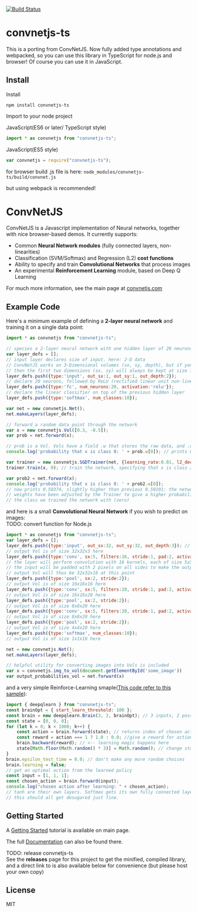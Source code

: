 [![Build Status](https://travis-ci.org/yoskeoka/convnetjs-ts.svg?branch=master)](https://travis-ci.org/yoskeoka/convnetjs-ts)

# convnetjs-ts

This is a porting from ConvNetJS.
Now fully added type annotations and webpacked, so you can use this library in TypeScript for node.js and browser!
Of course you can use it in JavaScript.

## Install

Install
```
npm install convnetjs-ts
```

Import to your node project

JavaScript(ES6 or later/ TypeScript style)
```js
import * as convnetjs from "convnetjs-ts"; 
```

JavaScript(ES5 style)
```js
var convnetjs = require("convnetjs-ts");
```

for browser
build .js file is here:  `node_modules/convnetjs-ts/build/convnet.js`

but using webpack is recommended!

# ConvNetJS

ConvNetJS is a Javascript implementation of Neural networks, together with nice browser-based demos. It currently supports:

- Common **Neural Network modules** (fully connected layers, non-linearities)
- Classification (SVM/Softmax) and Regression (L2) **cost functions**
- Ability to specify and train **Convolutional Networks** that process images
- An experimental **Reinforcement Learning** module, based on Deep Q Learning

For much more information, see the main page at [convnetjs.com](http://convnetjs.com)

## Example Code

Here's a minimum example of defining a **2-layer neural network** and training
it on a single data point:

```js
import * as convnetjs from "convnetjs-ts"; 

// species a 2-layer neural network with one hidden layer of 20 neurons
var layer_defs = [];
// input layer declares size of input. here: 2-D data
// ConvNetJS works on 3-Dimensional volumes (sx, sy, depth), but if you're not dealing with images
// then the first two dimensions (sx, sy) will always be kept at size 1
layer_defs.push({type:'input', out_sx:1, out_sy:1, out_depth:2});
// declare 20 neurons, followed by ReLU (rectified linear unit non-linearity)
layer_defs.push({type:'fc', num_neurons:20, activation:'relu'}); 
// declare the linear classifier on top of the previous hidden layer
layer_defs.push({type:'softmax', num_classes:10});

var net = new convnetjs.Net();
net.makeLayers(layer_defs);

// forward a random data point through the network
var x = new convnetjs.Vol([0.3, -0.5]);
var prob = net.forward(x); 

// prob is a Vol. Vols have a field .w that stores the raw data, and .dw that stores gradients
console.log('probability that x is class 0: ' + prob.w[0]); // prints 0.50101

var trainer = new convnetjs.SGDTrainer(net, {learning_rate:0.01, l2_decay:0.001});
trainer.train(x, 0); // train the network, specifying that x is class zero

var prob2 = net.forward(x);
console.log('probability that x is class 0: ' + prob2.w[0]);
// now prints 0.50374, slightly higher than previous 0.50101: the networks
// weights have been adjusted by the Trainer to give a higher probability to
// the class we trained the network with (zero)
```

and here is a small **Convolutional Neural Network** if you wish to predict on images:  
TODO: convert function for Node.js

```js
import * as convnetjs from "convnetjs-ts"; 
var layer_defs = [];
layer_defs.push({type:'input', out_sx:32, out_sy:32, out_depth:3}); // declare size of input
// output Vol is of size 32x32x3 here
layer_defs.push({type:'conv', sx:5, filters:16, stride:1, pad:2, activation:'relu'});
// the layer will perform convolution with 16 kernels, each of size 5x5.
// the input will be padded with 2 pixels on all sides to make the output Vol of the same size
// output Vol will thus be 32x32x16 at this point
layer_defs.push({type:'pool', sx:2, stride:2});
// output Vol is of size 16x16x16 here
layer_defs.push({type:'conv', sx:5, filters:20, stride:1, pad:2, activation:'relu'});
// output Vol is of size 16x16x20 here
layer_defs.push({type:'pool', sx:2, stride:2});
// output Vol is of size 8x8x20 here
layer_defs.push({type:'conv', sx:5, filters:20, stride:1, pad:2, activation:'relu'});
// output Vol is of size 8x8x20 here
layer_defs.push({type:'pool', sx:2, stride:2});
// output Vol is of size 4x4x20 here
layer_defs.push({type:'softmax', num_classes:10});
// output Vol is of size 1x1x10 here

net = new convnetjs.Net();
net.makeLayers(layer_defs);

// helpful utility for converting images into Vols is included
var x = convnetjs.img_to_vol(document.getElementById('some_image'))
var output_probabilities_vol = net.forward(x)
```

and a very simple Reinforce-Learning smaple([This code refer to this sample](http://cs.stanford.edu/people/karpathy/convnetjs/docs.html)):
```js
import { deepqlearn } from "convnetjs-ts";
const brainOpt = { start_learn_threshold: 100 };
const brain = new deepqlearn.Brain(3, 2, brainOpt); // 3 inputs, 2 possible outputs (0,1)
const state = [0, 0, 0];
for (let k = 0; k < 1000; k++) {
    const action = brain.forward(state); // returns index of chosen action
    const reward = action === 1 ? 1.0 : 0.0; //give a reward for action 1 (no matter what state is)
    brain.backward(reward); // <-- learning magic happens here
    state[Math.floor(Math.random() * 3)] = Math.random(); // change state
}
brain.epsilon_test_time = 0.0; // don't make any more random choices
brain.learning = false;
// get an optimal action from the learned policy
const input = [1, 1, 1];
const chosen_action = brain.forward(input);
console.log("chosen action after learning: " + chosen_action);
// tanh are their own layers. Softmax gets its own fully connected layer.
// this should all get desugared just fine.
```

## Getting Started
A [Getting Started](http://cs.stanford.edu/people/karpathy/convnetjs/started.html) tutorial is available on main page.

The full [Documentation](http://cs.stanford.edu/people/karpathy/convnetjs/docs.html) can also be found there.

TODO: release convnetjs-ts  
See the **releases** page for this project to get the minified, compiled library, and a direct link to is also available below for convenience (but please host your own copy)

## License
MIT
